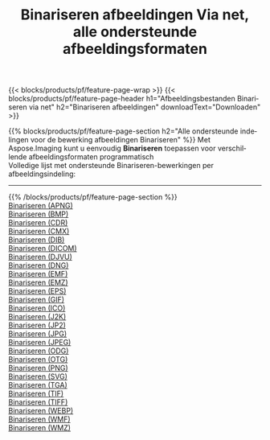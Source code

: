 ﻿---
title: Binariseren afbeeldingen Via net, alle ondersteunde afbeeldingsformaten 
weight: 3920
url: /nl/net/binarize 
lang: nl
langdirlevel: 2
locales: zh-hans,ja,it,ru,de,es,fr,nl,id,lt,pl,pt,vi,tr,ko,zh-hant,ar,hi,th,sv,cs,uk,he
description: Met behulp van Aspose.Imaging kunt u eenvoudig Binariseren afbeeldingen maken via net
---

{{< blocks/products/pf/feature-page-wrap >}}
{{< blocks/products/pf/feature-page-header h1="Afbeeldingsbestanden Binariseren via net" h2="Binariseren afbeeldingen" downloadText="Downloaden" >}}


{{% blocks/products/pf/feature-page-section  h2="Alle ondersteunde indelingen voor de bewerking afbeeldingen Binariseren" %}}
Met Aspose.Imaging kunt u eenvoudig **Binariseren** toepassen voor verschillende afbeeldingsformaten programmatisch
<br/>
Volledige lijst met ondersteunde Binariseren-bewerkingen per afbeeldingsindeling:
<hr/>
{{% /blocks/products/pf/feature-page-section %}}
<div class="container-fluid productfamilypage bg-gray">
    <div class="convertypes bg-gray agp-content section">
        <div class="container">
		<div class="row other-converters">
		    <div class='col-md-2 other-converter remove-lp remove-rp'><a href="/imaging/nl/net/binarize/apng" >Binariseren (APNG)</a></div><div class='col-md-2 other-converter remove-lp remove-rp'><a href="/imaging/nl/net/binarize/bmp" >Binariseren (BMP)</a></div><div class='col-md-2 other-converter remove-lp remove-rp'><a href="/imaging/nl/net/binarize/cdr" >Binariseren (CDR)</a></div><div class='col-md-2 other-converter remove-lp remove-rp'><a href="/imaging/nl/net/binarize/cmx" >Binariseren (CMX)</a></div><div class='col-md-2 other-converter remove-lp remove-rp'><a href="/imaging/nl/net/binarize/dib" >Binariseren (DIB)</a></div><div class='col-md-2 other-converter remove-lp remove-rp'><a href="/imaging/nl/net/binarize/dicom" >Binariseren (DICOM)</a></div><div class='col-md-2 other-converter remove-lp remove-rp'><a href="/imaging/nl/net/binarize/djvu" >Binariseren (DJVU)</a></div><div class='col-md-2 other-converter remove-lp remove-rp'><a href="/imaging/nl/net/binarize/dng" >Binariseren (DNG)</a></div><div class='col-md-2 other-converter remove-lp remove-rp'><a href="/imaging/nl/net/binarize/emf" >Binariseren (EMF)</a></div><div class='col-md-2 other-converter remove-lp remove-rp'><a href="/imaging/nl/net/binarize/emz" >Binariseren (EMZ)</a></div><div class='col-md-2 other-converter remove-lp remove-rp'><a href="/imaging/nl/net/binarize/eps" >Binariseren (EPS)</a></div><div class='col-md-2 other-converter remove-lp remove-rp'><a href="/imaging/nl/net/binarize/gif" >Binariseren (GIF)</a></div><div class='col-md-2 other-converter remove-lp remove-rp'><a href="/imaging/nl/net/binarize/ico" >Binariseren (ICO)</a></div><div class='col-md-2 other-converter remove-lp remove-rp'><a href="/imaging/nl/net/binarize/j2k" >Binariseren (J2K)</a></div><div class='col-md-2 other-converter remove-lp remove-rp'><a href="/imaging/nl/net/binarize/jp2" >Binariseren (JP2)</a></div><div class='col-md-2 other-converter remove-lp remove-rp'><a href="/imaging/nl/net/binarize/jpg" >Binariseren (JPG)</a></div><div class='col-md-2 other-converter remove-lp remove-rp'><a href="/imaging/nl/net/binarize/jpeg" >Binariseren (JPEG)</a></div><div class='col-md-2 other-converter remove-lp remove-rp'><a href="/imaging/nl/net/binarize/odg" >Binariseren (ODG)</a></div><div class='col-md-2 other-converter remove-lp remove-rp'><a href="/imaging/nl/net/binarize/otg" >Binariseren (OTG)</a></div><div class='col-md-2 other-converter remove-lp remove-rp'><a href="/imaging/nl/net/binarize/png" >Binariseren (PNG)</a></div><div class='col-md-2 other-converter remove-lp remove-rp'><a href="/imaging/nl/net/binarize/svg" >Binariseren (SVG)</a></div><div class='col-md-2 other-converter remove-lp remove-rp'><a href="/imaging/nl/net/binarize/tga" >Binariseren (TGA)</a></div><div class='col-md-2 other-converter remove-lp remove-rp'><a href="/imaging/nl/net/binarize/tif" >Binariseren (TIF)</a></div><div class='col-md-2 other-converter remove-lp remove-rp'><a href="/imaging/nl/net/binarize/tiff" >Binariseren (TIFF)</a></div><div class='col-md-2 other-converter remove-lp remove-rp'><a href="/imaging/nl/net/binarize/webp" >Binariseren (WEBP)</a></div><div class='col-md-2 other-converter remove-lp remove-rp'><a href="/imaging/nl/net/binarize/wmf" >Binariseren (WMF)</a></div><div class='col-md-2 other-converter remove-lp remove-rp'><a href="/imaging/nl/net/binarize/wmz" >Binariseren (WMZ)</a></div>
                </div>
        </div>
    </div>
</div>
<br/>
